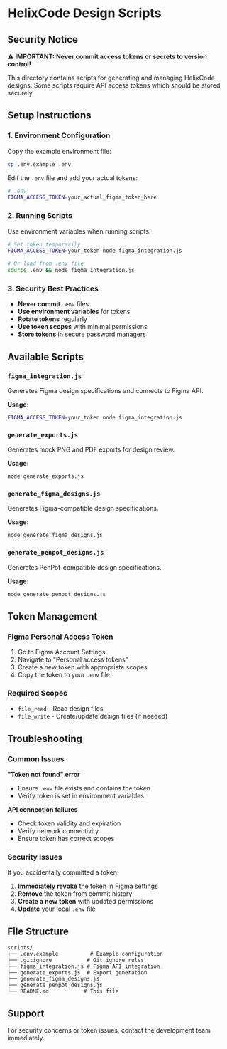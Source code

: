 # HelixCode Design Scripts

## Security Notice

**⚠️ IMPORTANT: Never commit access tokens or secrets to version control!**

This directory contains scripts for generating and managing HelixCode designs. Some scripts require API access tokens which should be stored securely.

## Setup Instructions

### 1. Environment Configuration

Copy the example environment file:
```bash
cp .env.example .env
```

Edit the `.env` file and add your actual tokens:
```bash
# .env
FIGMA_ACCESS_TOKEN=your_actual_figma_token_here
```

### 2. Running Scripts

Use environment variables when running scripts:
```bash
# Set token temporarily
FIGMA_ACCESS_TOKEN=your_token node figma_integration.js

# Or load from .env file
source .env && node figma_integration.js
```

### 3. Security Best Practices

- **Never commit** `.env` files
- **Use environment variables** for tokens
- **Rotate tokens** regularly
- **Use token scopes** with minimal permissions
- **Store tokens** in secure password managers

## Available Scripts

### `figma_integration.js`
Generates Figma design specifications and connects to Figma API.

**Usage:**
```bash
FIGMA_ACCESS_TOKEN=your_token node figma_integration.js
```

### `generate_exports.js`
Generates mock PNG and PDF exports for design review.

**Usage:**
```bash
node generate_exports.js
```

### `generate_figma_designs.js`
Generates Figma-compatible design specifications.

**Usage:**
```bash
node generate_figma_designs.js
```

### `generate_penpot_designs.js`
Generates PenPot-compatible design specifications.

**Usage:**
```bash
node generate_penpot_designs.js
```

## Token Management

### Figma Personal Access Token
1. Go to Figma Account Settings
2. Navigate to "Personal access tokens"
3. Create a new token with appropriate scopes
4. Copy the token to your `.env` file

### Required Scopes
- `file_read` - Read design files
- `file_write` - Create/update design files (if needed)

## Troubleshooting

### Common Issues

**"Token not found" error**
- Ensure `.env` file exists and contains the token
- Verify token is set in environment variables

**API connection failures**
- Check token validity and expiration
- Verify network connectivity
- Ensure token has correct scopes

### Security Issues

If you accidentally committed a token:
1. **Immediately revoke** the token in Figma settings
2. **Remove** the token from commit history
3. **Create a new token** with updated permissions
4. **Update** your local `.env` file

## File Structure

```
scripts/
├── .env.example          # Example configuration
├── .gitignore           # Git ignore rules
├── figma_integration.js # Figma API integration
├── generate_exports.js  # Export generation
├── generate_figma_designs.js
├── generate_penpot_designs.js
└── README.md           # This file
```

## Support

For security concerns or token issues, contact the development team immediately.